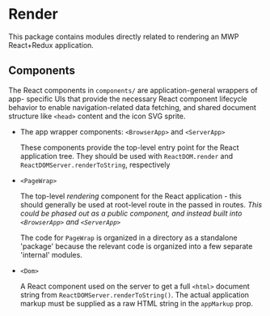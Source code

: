 # Render

This package contains modules directly related to rendering an MWP React+Redux
application.

## Components

The React components in `components/` are application-general wrappers of app-
specific UIs that provide the necessary React component lifecycle behavior to
enable navigation-related data fetching, and shared document structure like
`<head>` content and the icon SVG sprite.

- The app wrapper components: `<BrowserApp>` and `<ServerApp>`

  These components provide the top-level entry point for the React application
  tree. They should be used with `ReactDOM.render` and
  `ReactDOMServer.renderToString`, respectively

- `<PageWrap>`
  
  The top-level _rendering_ component for the React application - this should
  generally be used at root-level route in the passed in routes. _This could be
  phased out as a public component, and instead built into `<BrowserApp>` and
  `<ServerApp>`_

  The code for `PageWrap` is organized in a directory as a standalone 'package'
  because the relevant code is organized into a few separate 'internal' modules.

- `<Dom>`

  A React component used on the server to get a full `<html>` document string
  from `ReactDOMServer.renderToString()`. The actual application markup must
  be supplied as a raw HTML string in the `appMarkup` prop.